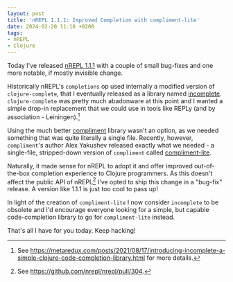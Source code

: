 ```yaml
---
layout: post
title: 'nREPL 1.1.1: Improved Completion with compliment-lite'
date: 2024-02-20 11:18 +0200
tags:
- nREPL
- Clojure
---
```


Today I've released [nREPL 1.1.1](https://github.com/nrepl/nrepl/releases/tag/v1.1.1) with a couple of small bug-fixes and one more notable, if mostly invisible change.

Historically nREPL's `completions` op used internally a modified version of
`clojure-complete`, that I eventually released as a library named
[incomplete](https://github.com/nrepl/incomplete). `clojure-complete` was pretty
much abadonware at this point and I wanted a simple drop-in replacement that we
could use in tools like REPLy (and by association - Leiningen).[^1]

Using the much better
[compliment](https://github.com/alexander-yakushev/compliment) library wasn't an
option, as we needed something that was quite literally a single file. Recently,
however, `compliment`'s author Alex Yakushev released exactly what we needed - a
single-file, stripped-down version of `compliment` called
[compliment-lite](https://github.com/alexander-yakushev/compliment/tree/master/lite).

Naturally, it made sense for nREPL to adopt it and offer improved out-of-the-box
completion experience to Clojure programmers. As this doesn't affect the public
API of nREPL[^2] I've opted to ship this change in a "bug-fix" release. A version like
1.1.1 is just too cool to pass up!

In light of the creation of `compliment-lite` I now consider `incomplete` to be
obsolete and I'd encourage everyone looking for a simple, but capable code-completion
library to go for `compliment-lite` instead.

That's all I have for you today. Keep hacking!

[^1]: See <https://metaredux.com/posts/2021/08/17/introducing-incomplete-a-simple-clojure-code-completion-library.html> for more details.
[^2]: See <https://github.com/nrepl/nrepl/pull/304>.
